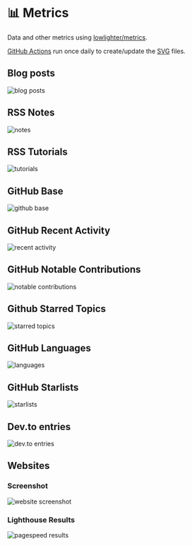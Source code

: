# 📊 Metrics

Data and other metrics using [lowlighter/metrics](https://github.com/lowlighter/metrics).

[GitHub Actions](.github/workflows) run once daily to create/update the [SVG](svg) files.

## Blog posts

![blog posts](svg/metrics-rss-blog.svg)

## RSS Notes

![notes](svg/metrics-rss-notes.svg)

## RSS Tutorials

![tutorials](svg/metrics-rss-tutorials.svg)

## GitHub Base

![github base](svg/metrics-gh-base.svg)

## GitHub Recent Activity

![recent activity](svg/metrics-gh-recent-activity.svg)

## GitHub Notable Contributions

![notable contributions](svg/metrics-gh-notable-contributions.svg)

## Github Starred Topics

![starred topics](svg/metrics-gh-starred-topics.svg)

## GitHub Languages

![languages](svg/metrics-gh-languages.svg)

## GitHub Starlists

![starlists](svg/metrics-gh-starlists.svg)

## Dev.to entries

![dev.to entries](svg/metrics-rss-dev.to.svg)

## Websites

### Screenshot

![website screenshot](svg/metrics-web-screenshot.svg)

### Lighthouse Results

![pagespeed results](svg/metrics-web-pagespeed.svg)

<!-- ## Full Metrics

![full metrics](svg/metrics-gh-full-metrics.svg) -->
